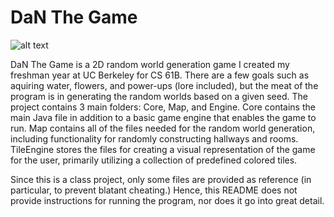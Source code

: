 # DaN The Game
![alt text](https://sp19.datastructur.es/materials/proj/proj3/img/compliant_world_example.png)

DaN The Game is a 2D random world generation game I created my freshman year at UC Berkeley for CS 61B.
There are a few goals such as aquiring water, flowers, and power-ups (lore included), but the meat of the program is in generating the 
random worlds based on a given seed. The project contains 3 main folders: Core, Map, and Engine. Core contains the main
Java file in addition to a basic game engine that enables the game to run. Map contains all of the files needed for the random 
world generation, including functionality for randomly constructing hallways and rooms. TileEngine stores the files for creating
a visual representation of the game for the user, primarily utilizing a collection of predefined colored tiles.

Since this is a class project, only some files are provided as reference (in particular, to prevent blatant cheating.) Hence, this README does not provide instructions for running the program, nor does it go into great detail.
